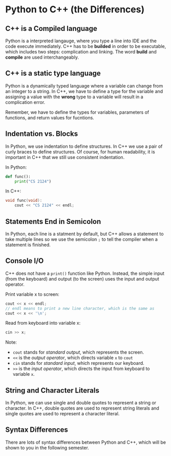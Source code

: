 # Python to C++ (the Differences)

## C++ is a Compiled language
Python is a interpreted langauge, where you type a line into IDE and  the code execute immediately. C++ has to be **builded** in order to be executable, which includes two steps: complication and linking. The word **build** and **compile** are used interchangeably. 

## C++ is a static type language
Python is a dynamically typed language where a variable can change from an integer to a string. In C++, we have to define a type for the variable and assigning a value with the **wrong** type to a variable will result in a complication error.

Remember, we have to define the types for variables, parameters of functions, and return values for fucntions.

## Indentation vs. Blocks
In Python, we use indentation to define structures. In C++ we use a pair of curly braces to define structures. Of course, for human readability, it is important in C++ that we still use consistent indentation.

In Python:
```python
def func():
    print("CS 2124")
```
In C++:
```c++
void func(void):
    cout << "CS 2124" << endl;
```
## Statements End in Semicolon
In Python, each line is a statment by default, but C++ allows a statement to take multiple lines so we use the semicolon `;` to tell the compiler when a statement is finished.

## Console I/O
C++ does not have a `print()` function like Python. Instead, the simple input (from the keyboard) and output (to the screen) uses the input and output operator.

Print variable x to screen:
```c++
cout << x << endl;
// endl means to print a new line character, which is the same as 
cout << x << '\n';
```

Read from keyboard into variable x:
```c++
cin >> x;
```

Note:
* `cout` stands for *standard output*, which represents the screen.
* `<<` is the *output operator*, which directs variable `x` to `cout`
* `cin` stands for *standard input*, which represents our keyboard.
* `>>` is the *input operator*, which directs the input from keyboard to variable `x`. 

## String and Character Literals
In Python, we can use single and double quotes to represent a string or character. In C++, double quotes are used to represent string literals and single quotes are used to represent a character literal. 

## Syntax Differences
There are lots of syntax differences between Python and C++, which will be shown to you in the following semester. 



